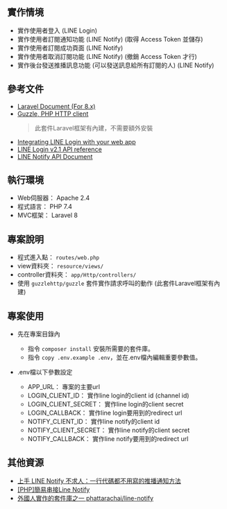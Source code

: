 ## 實作情境

* 實作使用者登入 (LINE Login)
* 實作使用者訂閱通知功能 (LINE Notify) (取得 Access Token 並儲存)
* 實作使用者訂閱成功頁面 (LINE Notify)
* 實作使用者取消訂閱功能 (LINE Notify) (撤銷 Access Token 才行)
* 實作後台發送推播訊息功能 (可以發送訊息給所有訂閱的人) (LINE Notify)

## 參考文件

* [Laravel Document (For 8.x)](https://laravel.com/docs/8.x)
* [Guzzle, PHP HTTP client](https://docs.guzzlephp.org/en/stable/index.html)
    > 此套件Laravel框架有內建，不需要額外安裝
* [Integrating LINE Login with your web app](https://developers.line.biz/en/docs/line-login/integrate-line-login/)
* [LINE Login v2.1 API reference](https://developers.line.biz/en/reference/line-login/)
* [LINE Notify API Document](https://notify-bot.line.me/doc/en/)

## 執行環境

* Web伺服器： Apache 2.4
* 程式語言： PHP 7.4
* MVC框架： Laravel 8

## 專案說明

* 程式進入點： `routes/web.php`
* view資料夾： `resource/views/`
* controller資料夾： `app/Http/controllers/`
* 使用 `guzzlehttp/guzzle` 套件實作請求呼叫的動作 (此套件Laravel框架有內建)

## 專案使用

* 先在專案目錄內
  * 指令 `composer install` 安裝所需要的套件庫。
  * 指令 `copy .env.example .env`，並在.env檔內編輯重要參數值。

* .env檔以下參數設定
  * APP_URL： 專案的主要url
  * LOGIN_CLIENT_ID： 實作line login的client id (channel id)
  * LOGIN_CLIENT_SECRET： 實作line login的client secret
  * LOGIN_CALLBACK： 實作line login要用到的redirect url
  * NOTIFY_CLIENT_ID： 實作line notify的client id
  * NOTIFY_CLIENT_SECRET： 實作line notify的client secret
  * NOTIFY_CALLBACK： 實作line notify要用到的redirect url

## 其他資源

* [上手 LINE Notify 不求人：一行代碼都不用寫的推播通知方法](https://blog.miniasp.com/post/2020/02/17/Go-Through-LINE-Notify-Without-Any-Code)
* [[PHP]簡易串接Line Notify](https://kira5033.github.io/2019/06/php%E7%B0%A1%E6%98%93%E4%B8%B2%E6%8E%A5line-notify/)
* [外國人實作的套件庫之一 phattarachai/line-notify](https://github.com/phattarachai/line-notify)
